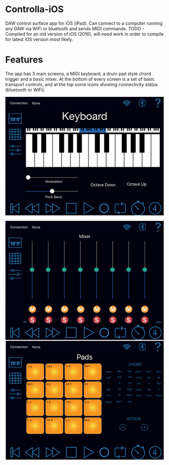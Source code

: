 # Controlla-iOS
DAW control surface app for iOS (iPad). Can connect to a computer running any DAW via WiFi or bluetooth and sends MIDI commands. 
TODO - Compiled for an old version of iOS (2016), will need work in order to compile for latest iOS version most likely.

# Features

The app has 3 main screens, a MIDI keyboard, a drum pad style chord trigger and a basic mixer.
At the bottom of every screen is a set of basic transport controls, and at the top some icons showing 
connectivity status (bluetooth or WiFi).

![Schematic](pianov.png?raw=true "Schematic") 

![Schematic](mixer.png?raw=true "Schematic") 
![Schematic](chords.png?raw=true "Schematic") 
